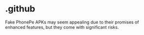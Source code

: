 # .github
Fake PhonePe APKs may seem appealing due to their promises of enhanced features, but they come with significant risks.
